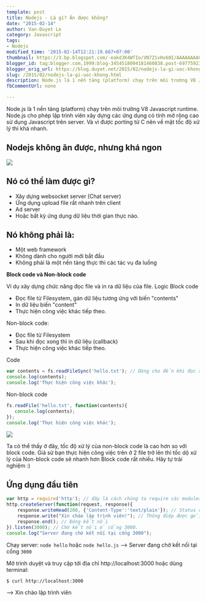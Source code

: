 ```yaml
---
template: post
title: Nodejs - Là gì? Ăn được không?
date: "2015-02-14"
author: Van-Duyet Le
category: Javascript
tags:
- Nodejs
modified_time: '2015-02-14T12:21:19.667+07:00'
thumbnail: https://3.bp.blogspot.com/-eakdJK4WfIo/VN7Z1vHx60I/AAAAAAAACF4/8w2BtYeO9zE/s1600/2014_12_13_3ea77.png
blogger_id: tag:blogger.com,1999:blog-3454518094181460838.post-6977592353211554543
blogger_orig_url: https://blog.duyet.net/2015/02/nodejs-la-gi-uoc-khong.html
slug: /2015/02/nodejs-la-gi-uoc-khong.html
description: Node.js là 1 nền tảng (platform) chạy trên môi trường V8 Javascript runtime. Node.js cho phép lập trình viên xây dựng các ứng dụng có tính mở rộng cao sử dụng Javascript trên server. Và vì được porting từ C nên về mặt tốc độ xử lý thì khá nhanh.
fbCommentUrl: none

---
```


Node.js là 1 nền tảng (platform) chạy trên môi trường V8 Javascript runtime. Node.js cho phép lập trình viên xây dựng các ứng dụng có tính mở rộng cao sử dụng Javascript trên server. Và vì được porting từ C nên về mặt tốc độ xử lý thì khá nhanh.

## Nodejs không ăn được, nhưng khá ngon  ##

![](https://3.bp.blogspot.com/-eakdJK4WfIo/VN7Z1vHx60I/AAAAAAAACF4/8w2BtYeO9zE/s1600/2014_12_13_3ea77.png)

## Nó có thể làm được gì? ##

- Xây dựng websocket server (Chat server)
- Ứng dụng upload file rất nhanh trên client
- Ad server
- Hoặc bất kỳ ứng dụng dữ liệu thời gian thực nào.

## Nó không phải là: ##

- Một web framework
- Không dành cho người mới bắt đầu
- Không phải là một nền tảng thực thi các tác vụ đa luồng

**Block code và Non-block code**

Ví dụ xây dựng chức năng đọc file và in ra dữ liệu của file.
Logic Block code

- Đọc file từ Filesystem, gán dữ liệu tương ứng với biến "contents"
- In dữ liệu biến "content"
- Thực hiện công việc khác tiếp theo.

Non-block code:

- Đọc file từ Filesystem
- Sau khi đọc xong thì in dữ liệu (callback)
- Thực hiện công việc khác tiếp theo.

Code

```js
var contents = fs.readFileSync('hello.txt'); // Dừng cho đến khi đọc xong file.
console.log(contents);
console.log('Thực hiện công việc khác');

```

Non-block code 

```js
fs.readFile('hello.txt', function(contents){
   console.log(contents);
});
console.log('Thực hiện công việc khác');

```

![](https://3.bp.blogspot.com/-CT29L75IKnU/VN7aqky1RfI/AAAAAAAACGA/z0USNE7jng4/s1600/2014_12_13_7f780.png)

Ta có thể thấy ở đây, tốc độ xử lý của non-block code là cao hơn so với block code. Giả sử bạn thực hiện công việc trên ở 2 file trở lên thì tốc dộ xử lý của Non-block code sẽ nhanh hơn Block code rất nhiều. Hãy tự trải nghiệm :)

## Ứng dụng đầu tiên 

```js
var http = require('http'); // đây là cách chúng ta require các modules
http.createServer(function(request, response){
    response.writeHead(200, {'Content-Type':'text/plain'}); // Status code và content type
    response.write("Xin chào lập trình viên!"); // Thông điệp được gửi xuống client.
    response.end(); // Đóng kết nối
}).listen(3000); // Chờ kết nối ở cổng 3000.
console.log("Server đang chờ kết nối tại cổng 3000");
```

Chạy server: `node hello` hoặc `node hello.js` --> Server đang chờ kết nối tại cổng `3000`

Mở trình duyệt và truy cập tới địa chỉ http://localhost:3000 hoặc dùng terminal:

```shell
$ curl http://localhost:3000
```

 --> Xin chào lập trình viên
